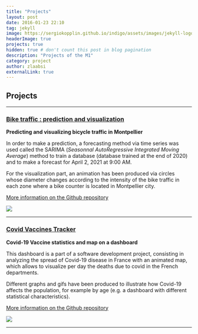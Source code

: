 ```yaml
---
title: "Projects"
layout: post
date: 2016-01-23 22:10
tag: jekyll
image: https://sergiokopplin.github.io/indigo/assets/images/jekyll-logo-light-solid.png
headerImage: true
projects: true
hidden: true # don't count this post in blog pagination
description: "Projects of the M1"
category: project
author: zlaabsi
externalLink: true
---
```


## Projects

---


### [Bike traffic : prediction and visualization](/sample_page)

**Predicting and visualizing bicycle traffic in Montpellier**

In order to make a prediction, a forecasting method via time series was used called the SARIMA (*Seasonnal AutoRegressive Integrated Moving Average*) method to train a database (database trained at the end of 2020) and to make a forecast for April 2, 2021 at 9:00 AM. 

For the visualization part, an animation has been produced via circles whose diameter changes according to the intensity of the bike traffic in each zone where a bike counter is located in Montpellier city.

[More information on the Github repository](https://github.com/zlaabsi/DataChallenge)

<img src="indigo/assets/images/datachallenge.png?raw=true"/>

---
### [Covid Vaccines Tracker](/pdf/Covid_Visualization.pdf)

**Covid-19 Vaccine statistics and map on a dashboard**

This dashboard is a part of a software development project, consisting in analyzing the spread of Covid-19 disease in France with an animated map, which allows to visualize per day the deaths due to covid in the French departments.

Different graphs and gifs have been produced to illustrate how Covid-19 affects the population, for example by age (e.g. a dashboard with different statistical characteristics).

[More information on the Github repository](https://github.com/jihene-b3/covidviz)

<img src="indigo/assets/images/vacctrackerproject.png?raw=true"/>




---

